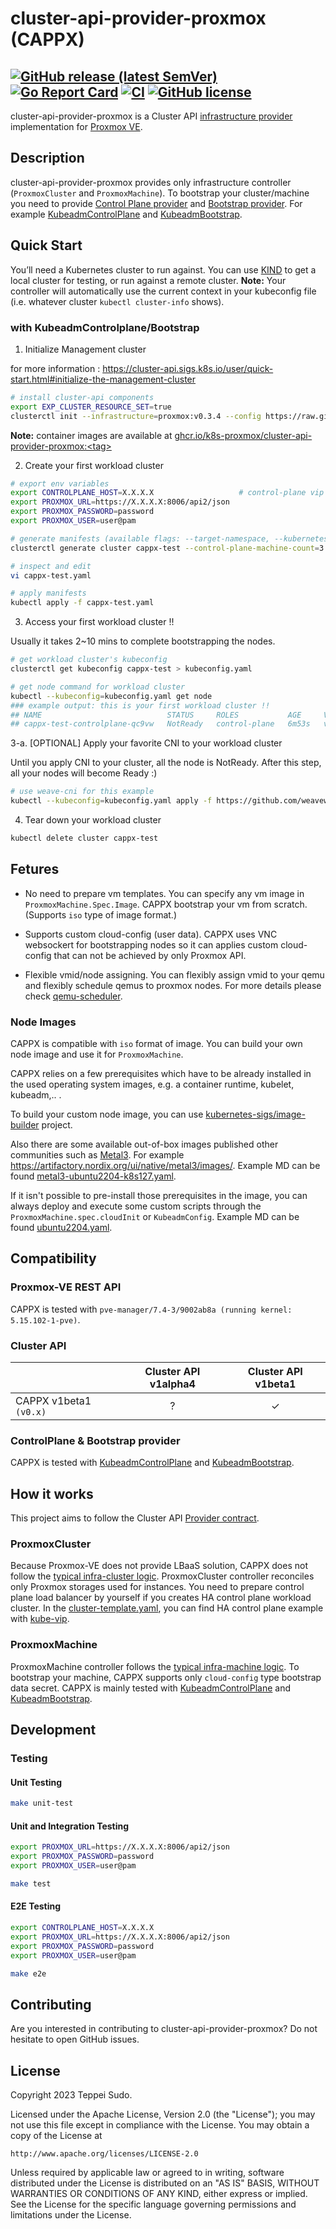 # cluster-api-provider-proxmox (CAPPX)

## [![GitHub release (latest SemVer)](https://img.shields.io/github/v/release/k8s-proxmox/cluster-api-provider-proxmox?sort=semver)](https://github.com/k8s-proxmox/cluster-api-provider-proxmox/releases/latest) [![Go Report Card](https://goreportcard.com/badge/github.com/k8s-proxmox/cluster-api-provider-proxmox)](https://goreportcard.com/report/github.com/k8s-proxmox/cluster-api-provider-proxmox) [![CI](https://github.com/k8s-proxmox/cluster-api-provider-proxmox/actions/workflows/ci.yaml/badge.svg)](https://github.com/k8s-proxmox/cluster-api-provider-proxmox/actions/workflows/ci.yaml) [![GitHub license](https://img.shields.io/github/license/k8s-proxmox/cluster-api-provider-proxmox)](https://github.com/k8s-proxmox/cluster-api-provider-proxmox/blob/main/LICENSE)

cluster-api-provider-proxmox is a Cluster API [infrastructure provider](https://cluster-api.sigs.k8s.io/developer/providers/cluster-infrastructure.html) implementation for [Proxmox VE](https://pve.proxmox.com/wiki/Main_Page).

## Description

cluster-api-provider-proxmox provides only infrastructure controller (`ProxmoxCluster` and `ProxmoxMachine`). To bootstrap your cluster/machine you need to provide [Control Plane provider](https://cluster-api.sigs.k8s.io/developer/architecture/controllers/control-plane.html#crd-contracts) and [Bootstrap provider](https://cluster-api.sigs.k8s.io/developer/providers/bootstrap.html). For example [KubeadmControlPlane](https://github.com/kubernetes-sigs/cluster-api/tree/main/controlplane/kubeadm) and [KubeadmBootstrap](https://github.com/kubernetes-sigs/cluster-api/tree/main/bootstrap/kubeadm).

## Quick Start

You’ll need a Kubernetes cluster to run against. You can use [KIND](https://sigs.k8s.io/kind) to get a local cluster for testing, or run against a remote cluster.
**Note:** Your controller will automatically use the current context in your kubeconfig file (i.e. whatever cluster `kubectl cluster-info` shows).

### with KubeadmControlplane/Bootstrap

1. Initialize Management cluster

for more information : https://cluster-api.sigs.k8s.io/user/quick-start.html#initialize-the-management-cluster

```sh
# install cluster-api components
export EXP_CLUSTER_RESOURCE_SET=true
clusterctl init --infrastructure=proxmox:v0.3.4 --config https://raw.githubusercontent.com/k8s-proxmox/cluster-api-provider-proxmox/main/clusterctl.yaml
```

**Note:** container images are available at [ghcr.io/k8s-proxmox/cluster-api-provider-proxmox:\<tag\>](https://github.com/k8s-proxmox/cluster-api-provider-proxmox/pkgs/container/cluster-api-provider-proxmox)

2. Create your first workload cluster

```sh
# export env variables
export CONTROLPLANE_HOST=X.X.X.X                   # control-plane vip
export PROXMOX_URL=https://X.X.X.X:8006/api2/json
export PROXMOX_PASSWORD=password
export PROXMOX_USER=user@pam

# generate manifests (available flags: --target-namespace, --kubernetes-version, --control-plane-machine-count, --worker-machine-count)
clusterctl generate cluster cappx-test --control-plane-machine-count=3 --infrastructure=proxmox:v0.3.4 --config https://raw.githubusercontent.com/k8s-proxmox/cluster-api-provider-proxmox/main/clusterctl.yaml > cappx-test.yaml

# inspect and edit
vi cappx-test.yaml

# apply manifests
kubectl apply -f cappx-test.yaml
```

3. Access your first workload cluster !!

Usually it takes 2~10 mins to complete bootstrapping the nodes.

```sh
# get workload cluster's kubeconfig
clusterctl get kubeconfig cappx-test > kubeconfig.yaml

# get node command for workload cluster
kubectl --kubeconfig=kubeconfig.yaml get node
### example output: this is your first workload cluster !!
## NAME                            STATUS     ROLES           AGE     VERSION
## cappx-test-controlplane-qc9vw   NotReady   control-plane   6m53s   v1.27.3
```

3-a. [OPTIONAL] Apply your favorite CNI to your workload cluster

Until you apply CNI to your cluster, all the node is NotReady. After this step, all your nodes will become Ready :)

```sh
# use weave-cni for this example
kubectl --kubeconfig=kubeconfig.yaml apply -f https://github.com/weaveworks/weave/releases/download/v2.8.1/weave-daemonset-k8s.yaml
```

4. Tear down your workload cluster

```sh
kubectl delete cluster cappx-test
```

## Fetures

- No need to prepare vm templates. You can specify any vm image in `ProxmoxMachine.Spec.Image`. CAPPX bootstrap your vm from scratch. (Supports `iso` type of image format.)

- Supports custom cloud-config (user data). CAPPX uses VNC websockert for bootstrapping nodes so it can applies custom cloud-config that can not be achieved by only Proxmox API.

- Flexible vmid/node assigning. You can flexibly assign vmid to your qemu and flexibly schedule qemus to proxmox nodes. For more details please check [qemu-scheduler](./cloud/scheduler/).

### Node Images

CAPPX is compatible with `iso` format of image. You can build your own node image and use it for `ProxmoxMachine`.

CAPPX relies on a few prerequisites which have to be already installed in the used operating system images, e.g. a container runtime, kubelet, kubeadm,.. .

To build your custom node image, you can use [kubernetes-sigs/image-builder](https://github.com/kubernetes-sigs/image-builder) project.

Also there are some available out-of-box images published other communities such as [Metal3](https://github.com/metal3-io). For example https://artifactory.nordix.org/ui/native/metal3/images/. Example MD can be found [metal3-ubuntu2204-k8s127.yaml](examples/machine_deployment/metal3-ubuntu2204-k8s127.yaml).

If it isn't possible to pre-install those prerequisites in the image, you can always deploy and execute some custom scripts through the `ProxmoxMachine.spec.cloudInit` or `KubeadmConfig`. Example MD can be found [ubuntu2204.yaml](examples/machine_deployment/ubuntu2204.yaml).

## Compatibility

### Proxmox-VE REST API

CAPPX is tested with `pve-manager/7.4-3/9002ab8a (running kernel: 5.15.102-1-pve)`.

### Cluster API

|                        | Cluster API v1alpha4 | Cluster API v1beta1 |
| ---------------------- | :------------------: | :-----------------: |
| CAPPX v1beta1 `(v0.x)` |          ?           |          ✓          |

### ControlPlane & Bootstrap provider

CAPPX is tested with [KubeadmControlPlane](https://github.com/kubernetes-sigs/cluster-api/tree/main/controlplane/kubeadm) and [KubeadmBootstrap](https://github.com/kubernetes-sigs/cluster-api/tree/main/bootstrap/kubeadm).

## How it works

This project aims to follow the Cluster API [Provider contract](https://cluster-api.sigs.k8s.io/developer/providers/contracts.html).

### ProxmoxCluster

Because Proxmox-VE does not provide LBaaS solution, CAPPX does not follow the [typical infra-cluster logic](https://cluster-api.sigs.k8s.io/developer/providers/cluster-infrastructure.html#behavior). ProxmoxCluster controller reconciles only Proxmox storages used for instances. You need to prepare control plane load balancer by yourself if you creates HA control plane workload cluster. In the [cluster-template.yaml](./templates/cluster-template.yaml), you can find HA control plane example with [kube-vip](https://github.com/kube-vip/kube-vip).

### ProxmoxMachine

ProxmoxMachine controller follows the [typical infra-machine logic](https://cluster-api.sigs.k8s.io/developer/providers/machine-infrastructure.html#behavior). To bootstrap your machine, CAPPX supports only `cloud-config` type bootstrap data secret. CAPPX is mainly tested with [KubeadmControlPlane](https://github.com/kubernetes-sigs/cluster-api/tree/main/controlplane/kubeadm) and [KubeadmBootstrap](https://github.com/kubernetes-sigs/cluster-api/tree/main/bootstrap/kubeadm).

## Development

### Testing

#### Unit Testing

```sh
make unit-test
```

#### Unit and Integration Testing

```sh
export PROXMOX_URL=https://X.X.X.X:8006/api2/json
export PROXMOX_PASSWORD=password
export PROXMOX_USER=user@pam

make test
```

#### E2E Testing

```sh
export CONTROLPLANE_HOST=X.X.X.X
export PROXMOX_URL=https://X.X.X.X:8006/api2/json
export PROXMOX_PASSWORD=password
export PROXMOX_USER=user@pam

make e2e
```

## Contributing

Are you interested in contributing to cluster-api-provider-proxmox? Do not hesitate to open GitHub issues.

## License

Copyright 2023 Teppei Sudo.

Licensed under the Apache License, Version 2.0 (the "License");
you may not use this file except in compliance with the License.
You may obtain a copy of the License at

    http://www.apache.org/licenses/LICENSE-2.0

Unless required by applicable law or agreed to in writing, software
distributed under the License is distributed on an "AS IS" BASIS,
WITHOUT WARRANTIES OR CONDITIONS OF ANY KIND, either express or implied.
See the License for the specific language governing permissions and
limitations under the License.
